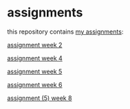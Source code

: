 # assignments
this repository contains [my assignments](https://github.com/BartvanVlijmen/assignments):

[assignment week 2](https://github.com/BartvanVlijmen/assignments/blob/master/Assignment%2Bweek%2B2.ipynb)

[assignment week 4](https://github.com/BartvanVlijmen/assignments/blob/master/Assignment_week_4%2B%25281%2529.ipynb)

[assignment week 5](https://github.com/BartvanVlijmen/assignments/blob/master/Assignment%2Bweek%2B5%2B%2528done%2529.ipynb)

[assignment week 6](https://github.com/BartvanVlijmen/assignments/blob/master/Assignment%204%20(done).ipynb)

[assignment (5) week 8](https://github.com/BartvanVlijmen/assignments/blob/master/Assignment%20for%20week%208(done).ipynb)

